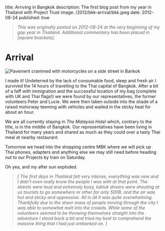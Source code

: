 title: Arriving in Bangkok
description: The first blog post from my year in Thailand with Project Trust
image: /2012/bkk-arrival/bkk.jpeg
date: 2012-08-24
published: true

> _This was originally posted on 2012-08-24 at the very beginning of my gap year in Thailand. Additional commentary has been placed in [square brackets]._

# Arrival

![Pavement crammed with motorcycles on a side street in Bankok](bkk.jpeg)

I made it! Undeterred by the lack of consumable food, sleep and fresh air I survived the 14 hours of travelling to the Thai capital of Bangkok. After a bit of a faff with immigration and the successful location of my bag (complete with UK and Thai flags!) we were found by our representatives, the former volunteers Peter and Lucie. We were then taken outside into the shade of a raised motorway teeming with vehicles and waited in the sticky heat for about an hour. 

We are all currently staying in *The Malaysia Hotel* which, contrary to the title, is in the middle of Bangkok. Our representatives have been living in Thailand for many years and shared as much as they could over a tasty Thai meal at nearby restaurant.  
  
Tomorrow we head into the shopping centre MBK where we will pick up Thai phones, adapters and anything else we may still need before heading out to our Projects by train on Saturday.  

Oh yea, and my after sun exploded.

> _[ The first days in Thailand felt very intense, everything was new and I didn't even really know the people I was with at that point. The streets were loud and extremely busy, tuktuk drivers were shouting at us tourists to go somewhere or other for only 500B, and the air was hot and sticky and oppressive. All in all it was quite overwhelming. Thankfully due to the sheer mass of people moving through the city I was able to somewhat melt into the crowds. While some of the volunteers seemed to be throwing themselves straight into the adventure I stood back a bit and tried my best to comprehend the massive thing that I had just embarked on. ]_